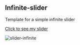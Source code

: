 ## Infinite-slider

Template for a simple infinite slider

[Click to see my slider](https://yana-dyachok.github.io/infinite-slider/)

![slider-infinite](https://github.com/Yana-Dyachok/infinite-slider/assets/97878430/e6ea5a2a-e6dd-4e71-9bf9-a0c4d842fdf9)
